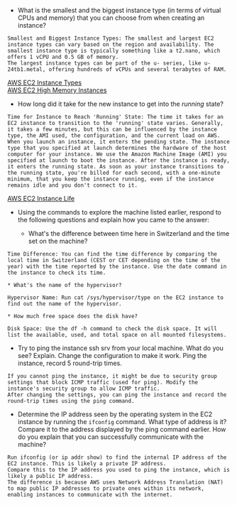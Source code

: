 * What is the smallest and the biggest instance type (in terms of
  virtual CPUs and memory) that you can choose from when creating an
  instance?

```
Smallest and Biggest Instance Types: The smallest and largest EC2 instance types can vary based on the region and availability. The smallest instance type is typically something like a t2.nano, which offers 1 vCPU and 0.5 GB of memory.
The largest instance types can be part of the u- series, like u-24tb1.metal, offering hundreds of vCPUs and several terabytes of RAM. 

```
[AWS EC2 Instance Types](https://aws.amazon.com/ec2/instance-types/)  
[AWS EC2 High Memory Instances](https://aws.amazon.com/ec2/instance-types/high-memory/)

* How long did it take for the new instance to get into the _running_ state?

```
Time for Instance to Reach 'Running' State: The time it takes for an EC2 instance to transition to the 'running' state varies. Generally, it takes a few minutes, but this can be influenced by the instance type, the AMI used, the configuration, and the current load on AWS. When you launch an instance, it enters the pending state. The instance type that you specified at launch determines the hardware of the host computer for your instance. We use the Amazon Machine Image (AMI) you specified at launch to boot the instance. After the instance is ready, it enters the running state. As soon as your instance transitions to the running state, you're billed for each second, with a one-minute minimum, that you keep the instance running, even if the instance remains idle and you don't connect to it.
```
[AWS EC2 Instance Life](https://docs.aws.amazon.com/AWSEC2/latest/UserGuide/ec2-instance-lifecycle.html)


* Using the commands to explore the machine listed earlier, respond to
  the following questions and explain how you came to the answer:

    * What's the difference between time here in Switzerland and the time set on
      the machine?
```
Time Difference: You can find the time difference by comparing the local time in Switzerland (CEST or CET depending on the time of the year) with the time reported by the instance. Use the date command in the instance to check its time.

```

    * What's the name of the hypervisor?
```
Hypervisor Name: Run cat /sys/hypervisor/type on the EC2 instance to find out the name of the hypervisor.
```

    * How much free space does the disk have?
```
Disk Space: Use the df -h command to check the disk space. It will list the available, used, and total space on all mounted filesystems.
```


* Try to ping the instance ssh srv from your local machine. What do you see?
  Explain. Change the configuration to make it work. Ping the
  instance, record 5 round-trip times.

```
If you cannot ping the instance, it might be due to security group settings that block ICMP traffic (used for ping). Modify the instance's security group to allow ICMP traffic.
After changing the settings, you can ping the instance and record the round-trip times using the ping command.
```

* Determine the IP address seen by the operating system in the EC2
  instance by running the `ifconfig` command. What type of address
  is it? Compare it to the address displayed by the ping command
  earlier. How do you explain that you can successfully communicate
  with the machine?

```
Run ifconfig (or ip addr show) to find the internal IP address of the EC2 instance. This is likely a private IP address.
Compare this to the IP address you used to ping the instance, which is likely a public IP address.
The difference is because AWS uses Network Address Translation (NAT) to map public IP addresses to private ones within its network, enabling instances to communicate with the internet.
```
